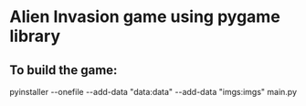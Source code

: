 # Alien Invasion game using pygame library

## To build the game: 
pyinstaller --onefile --add-data "data:data" --add-data "imgs:imgs" main.py
